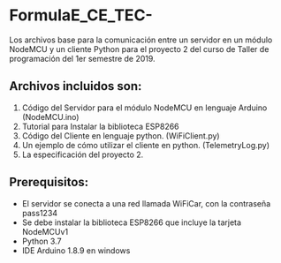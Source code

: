 # FormulaE_CE_TEC-
Los archivos base para la comunicación entre un servidor en un módulo NodeMCU y un cliente Python para el proyecto 2 del curso de Taller de programación del 1er semestre de 2019.
## Archivos incluidos son:
1. Código del Servidor para el módulo NodeMCU en lenguaje Arduino (NodeMCU.ino)
2. Tutorial para Instalar la biblioteca ESP8266
3. Código del Cliente en lenguaje python. (WiFiClient.py)
4. Un ejemplo de cómo utilizar el cliente en python. (TelemetryLog.py)
5. La especificación del proyecto 2.
## Prerequisitos:
* El servidor se conecta a una red llamada WiFiCar, con la contraseña pass1234
* Se debe instalar la biblioteca ESP8266 que incluye la tarjeta NodeMCUv1
* Python 3.7
* IDE Arduino 1.8.9 en windows

